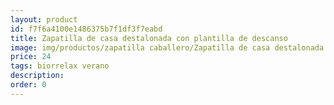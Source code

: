 ```yaml
---
layout: product
id: f7f6a4100e1486375b7f1df3f7eabd
title: Zapatilla de casa destalonada con plantilla de descanso
image: img/productos/zapatilla caballero/Zapatilla de casa destalonada con plantilla de descanso=24=biorrelax verano.webp
price: 24
tags: biorrelax verano
description: 
order: 0
---
```

